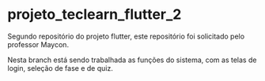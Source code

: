 # projeto_teclearn_flutter_2
Segundo repositório do projeto flutter, este repositório foi solicitado pelo professor Maycon.

Nesta branch está sendo trabalhada as funções do sistema, com as telas de login, seleção de fase e de quiz.